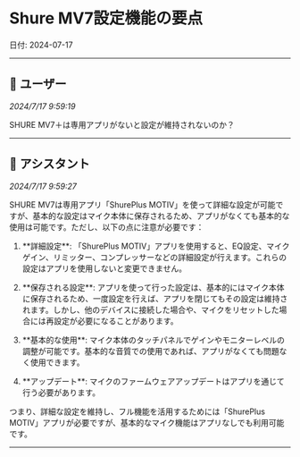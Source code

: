 # Shure MV7設定機能の要点

日付: 2024-07-17

---

## 👤 ユーザー
*2024/7/17 9:59:19*

SHURE MV7＋は専用アプリがないと設定が維持されないのか？

---

## 🤖 アシスタント
*2024/7/17 9:59:27*

SHURE MV7は専用アプリ「ShurePlus MOTIV」を使って詳細な設定が可能ですが、基本的な設定はマイク本体に保存されるため、アプリがなくても基本的な使用は可能です。ただし、以下の点に注意が必要です：

1. \*\*詳細設定\*\*: 「ShurePlus MOTIV」アプリを使用すると、EQ設定、マイクゲイン、リミッター、コンプレッサーなどの詳細設定が行えます。これらの設定はアプリを使用しないと変更できません。

2. \*\*保存される設定\*\*: アプリを使って行った設定は、基本的にはマイク本体に保存されるため、一度設定を行えば、アプリを閉じてもその設定は維持されます。しかし、他のデバイスに接続した場合や、マイクをリセットした場合には再設定が必要になることがあります。

3. \*\*基本的な使用\*\*: マイク本体のタッチパネルでゲインやモニターレベルの調整が可能です。基本的な音質での使用であれば、アプリがなくても問題なく使用できます。

4. \*\*アップデート\*\*: マイクのファームウェアアップデートはアプリを通じて行う必要があります。

つまり、詳細な設定を維持し、フル機能を活用するためには「ShurePlus MOTIV」アプリが必要ですが、基本的なマイク機能はアプリなしでも利用可能です。

---

